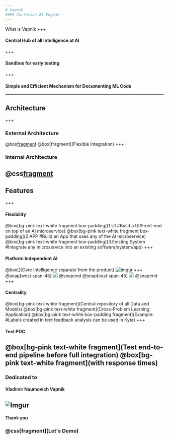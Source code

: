 ```yaml
---
# Vapnik
#### Cartesian AI Engine
---
```

What is Vapnik
+++
#### Central Hub of all Intelligence at AI
+++
#### Sandbox for early testing
+++
#### Simple and Efficient Mechanism for Documenting ML Code
---
## Architecture
+++
### External Architecture
@box[fragment](![Imgur](https://i.imgur.com/GzzDhjC.png))
@box[fragment](Flexible Integration)
+++
### Internal Architecture
@css[fragment](![Imgur](https://i.imgur.com/G19f8Ky.png))
---
## Features
+++
#### Flexibility
@box[bg-pink text-white fragment box-padding](1.UI #Build a UI/Front-end on top of an AI microservice)
@box[bg-pink text-white fragment box-padding](2.APP #Build an App that uses any of the AI microservice)
@box[bg-pink text-white fragment box-padding](3.Existing System #Integrate any microservice into an existing software/system/app)
+++
#### Platform Independent AI
@box[](Core Intelligence separate from the product)
![Imgur](https://i.imgur.com/7eJk4YI.png)
+++
@snap[west span-45]
![](https://i.imgur.com/kYXmBTD.png)
@snapend
@snap[east span-45]
![](https://i.imgur.com/JSoVXpr.png)
@snapend
+++
#### Centrality
@box[bg-pink text-white fragment](Central repository of all Data and Models)
@box[bg-pink text-white fragment](Cross-Problem Learning Application)
@box[bg-pink text-white box-padding fragment](Example: #Labels created in text feedback analysis can be used in Kyte)
+++
#### Test POC
@box[bg-pink text-white fragment](Test end-to-end pipeline before full integration)
@box[bg-pink text-white fragment](with response times)
---
### Dedicated to
#### Vladimir Naumovich Vapnik
![Imgur](https://i.imgur.com/59J5hT1.png)
---
#### Thank you
### @css[fragment](Let's Demo)
